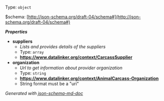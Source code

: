 Type: `object`

&#36;schema: [http://json-schema.org/draft-04/schema#](http://json-schema.org/draft-04/schema#)

**_Properties_**

 - <b id="#/properties/suppliers">suppliers</b>
	 - _Lists and provides details of the suppliers_
	 - Type: `array`
	 - <b id="httpswww.datalinker.orgcontextcarcasssupplier">https://www.datalinker.org/context/CarcassSupplier</b>
 - <b id="#/properties/organization">organization</b>
	 - _Url to get information about provider organization_
	 - Type: `string`
	 - <b id="httpswww.datalinker.orgcontextanimalcarcass-organization">https://www.datalinker.org/context/AnimalCarcass-Organization</b>
	 - String format must be a "uri"

_Generated with [json-schema-md-doc](https://brianwendt.github.io/json-schema-md-doc/)_
